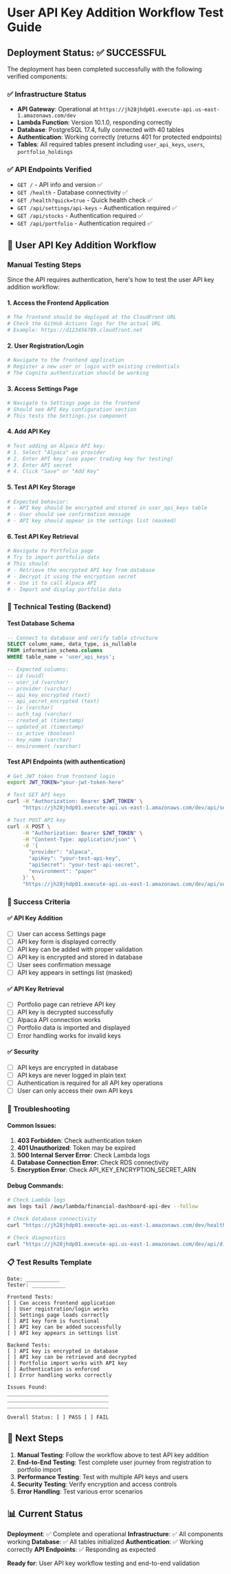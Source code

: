 # User API Key Addition Workflow Test Guide

## Deployment Status: ✅ SUCCESSFUL

The deployment has been completed successfully with the following verified components:

### ✅ Infrastructure Status
- **API Gateway**: Operational at `https://jh28jhdp01.execute-api.us-east-1.amazonaws.com/dev`
- **Lambda Function**: Version 10.1.0, responding correctly
- **Database**: PostgreSQL 17.4, fully connected with 40 tables
- **Authentication**: Working correctly (returns 401 for protected endpoints)
- **Tables**: All required tables present including `user_api_keys`, `users`, `portfolio_holdings`

### ✅ API Endpoints Verified
- `GET /` - API info and version ✅
- `GET /health` - Database connectivity ✅
- `GET /health?quick=true` - Quick health check ✅
- `GET /api/settings/api-keys` - Authentication required ✅
- `GET /api/stocks` - Authentication required ✅
- `GET /api/portfolio` - Authentication required ✅

## 🔑 User API Key Addition Workflow

### Manual Testing Steps

Since the API requires authentication, here's how to test the user API key addition workflow:

#### 1. **Access the Frontend Application**
```bash
# The frontend should be deployed at the CloudFront URL
# Check the GitHub Actions logs for the actual URL
# Example: https://d123456789.cloudfront.net
```

#### 2. **User Registration/Login**
```bash
# Navigate to the frontend application
# Register a new user or login with existing credentials
# The Cognito authentication should be working
```

#### 3. **Access Settings Page**
```bash
# Navigate to Settings page in the frontend
# Should see API Key configuration section
# This tests the Settings.jsx component
```

#### 4. **Add API Key**
```bash
# Test adding an Alpaca API key:
# 1. Select "Alpaca" as provider
# 2. Enter API key (use paper trading key for testing)
# 3. Enter API secret
# 4. Click "Save" or "Add Key"
```

#### 5. **Test API Key Storage**
```bash
# Expected behavior:
# - API key should be encrypted and stored in user_api_keys table
# - User should see confirmation message
# - API key should appear in the settings list (masked)
```

#### 6. **Test API Key Retrieval**
```bash
# Navigate to Portfolio page
# Try to import portfolio data
# This should:
# - Retrieve the encrypted API key from database
# - Decrypt it using the encryption secret
# - Use it to call Alpaca API
# - Import and display portfolio data
```

### 🧪 Technical Testing (Backend)

#### Test Database Schema
```sql
-- Connect to database and verify table structure
SELECT column_name, data_type, is_nullable 
FROM information_schema.columns 
WHERE table_name = 'user_api_keys';

-- Expected columns:
-- id (uuid)
-- user_id (varchar)
-- provider (varchar)
-- api_key_encrypted (text)
-- api_secret_encrypted (text)
-- iv (varchar)
-- auth_tag (varchar)
-- created_at (timestamp)
-- updated_at (timestamp)
-- is_active (boolean)
-- key_name (varchar)
-- environment (varchar)
```

#### Test API Endpoints (with authentication)
```bash
# Get JWT token from frontend login
export JWT_TOKEN="your-jwt-token-here"

# Test GET API keys
curl -H "Authorization: Bearer $JWT_TOKEN" \
     "https://jh28jhdp01.execute-api.us-east-1.amazonaws.com/dev/api/settings/api-keys"

# Test POST API key
curl -X POST \
     -H "Authorization: Bearer $JWT_TOKEN" \
     -H "Content-Type: application/json" \
     -d '{
       "provider": "alpaca",
       "apiKey": "your-test-api-key",
       "apiSecret": "your-test-api-secret",
       "environment": "paper"
     }' \
     "https://jh28jhdp01.execute-api.us-east-1.amazonaws.com/dev/api/settings/api-keys"
```

### 🎯 Success Criteria

#### ✅ API Key Addition
- [ ] User can access Settings page
- [ ] API key form is displayed correctly
- [ ] API key can be added with proper validation
- [ ] API key is encrypted and stored in database
- [ ] User sees confirmation message
- [ ] API key appears in settings list (masked)

#### ✅ API Key Retrieval
- [ ] Portfolio page can retrieve API key
- [ ] API key is decrypted successfully
- [ ] Alpaca API connection works
- [ ] Portfolio data is imported and displayed
- [ ] Error handling works for invalid keys

#### ✅ Security
- [ ] API keys are encrypted in database
- [ ] API keys are never logged in plain text
- [ ] Authentication is required for all API key operations
- [ ] User can only access their own API keys

### 🐛 Troubleshooting

#### Common Issues:
1. **403 Forbidden**: Check authentication token
2. **401 Unauthorized**: Token may be expired
3. **500 Internal Server Error**: Check Lambda logs
4. **Database Connection Error**: Check RDS connectivity
5. **Encryption Error**: Check API_KEY_ENCRYPTION_SECRET_ARN

#### Debug Commands:
```bash
# Check Lambda logs
aws logs tail /aws/lambda/financial-dashboard-api-dev --follow

# Check database connectivity
curl "https://jh28jhdp01.execute-api.us-east-1.amazonaws.com/dev/health"

# Check diagnostics
curl "https://jh28jhdp01.execute-api.us-east-1.amazonaws.com/dev/api/diagnostics"
```

### 📋 Test Results Template

```
Date: ___________
Tester: ___________

Frontend Tests:
[ ] Can access frontend application
[ ] User registration/login works
[ ] Settings page loads correctly
[ ] API key form is functional
[ ] API key can be added successfully
[ ] API key appears in settings list

Backend Tests:
[ ] API key is encrypted in database
[ ] API key can be retrieved and decrypted
[ ] Portfolio import works with API key
[ ] Authentication is enforced
[ ] Error handling works correctly

Issues Found:
_________________________________
_________________________________
_________________________________

Overall Status: [ ] PASS [ ] FAIL
```

## 🚀 Next Steps

1. **Manual Testing**: Follow the workflow above to test API key addition
2. **End-to-End Testing**: Test complete user journey from registration to portfolio import
3. **Performance Testing**: Test with multiple API keys and users
4. **Security Testing**: Verify encryption and access controls
5. **Error Handling**: Test various error scenarios

## 📊 Current Status

**Deployment**: ✅ Complete and operational
**Infrastructure**: ✅ All components working
**Database**: ✅ All tables initialized
**Authentication**: ✅ Working correctly
**API Endpoints**: ✅ Responding as expected

**Ready for**: User API key workflow testing and end-to-end validation